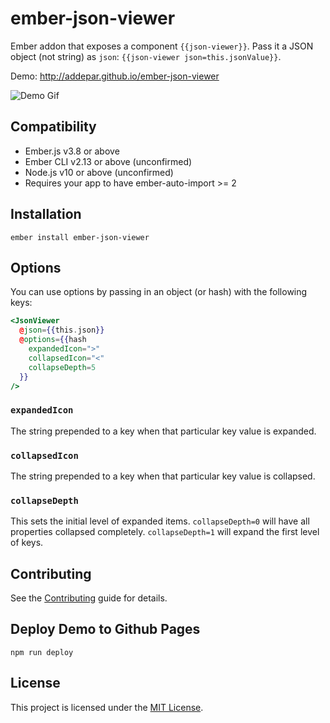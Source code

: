# ember-json-viewer

Ember addon that exposes a component `{{json-viewer}}`.
Pass it a JSON object (not string) as `json`: `{{json-viewer json=this.jsonValue}}`.

Demo: http://addepar.github.io/ember-json-viewer

![Demo Gif](./demo.gif)

## Compatibility

- Ember.js v3.8 or above
- Ember CLI v2.13 or above (unconfirmed)
- Node.js v10 or above (unconfirmed)
- Requires your app to have ember-auto-import >= 2

## Installation

```
ember install ember-json-viewer
```

## Options

You can use options by passing in an object (or hash) with the following keys:

```html.handlebars
<JsonViewer
  @json={{this.json}}
  @options={{hash
    expandedIcon=">"
    collapsedIcon="<"
    collapseDepth=5
  }}
/>
```

### `expandedIcon`

The string prepended to a key when that particular key value is expanded.

### `collapsedIcon`

The string prepended to a key when that particular key value is collapsed.

### `collapseDepth`

This sets the initial level of expanded items.  `collapseDepth=0` will have all properties collapsed completely.  `collapseDepth=1` will expand the first level of keys.

## Contributing

See the [Contributing](CONTRIBUTING.md) guide for details.

## Deploy Demo to Github Pages

`npm run deploy`

## License

This project is licensed under the [MIT License](LICENSE.md).
